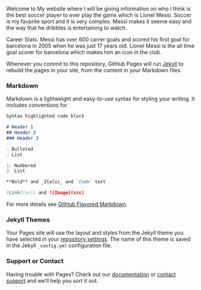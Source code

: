 Welcome to My website where I will be giving information on who I think is the best soccer player to ever play the game which is Lionel Messi. Soccer is my favprite sport and it is very complex. Messi makes it seeme easy and the way that he dribbles is entertaining to watch. 

Career Stats.
Messi has over 600 carrer goals and scored his first goal for barcelona in 2005 when he was just 17 years old. Lionel Messi is the all time goal scorer for barcelona which makes him an icon in the club.

Whenever you commit to this repository, GitHub Pages will run [Jekyll](https://jekyllrb.com/) to rebuild the pages in your site, from the content in your Markdown files.

### Markdown

Markdown is a lightweight and easy-to-use syntax for styling your writing. It includes conventions for

```markdown
Syntax highlighted code block

# Header 1
## Header 2
### Header 3

- Bulleted
- List

1. Numbered
2. List

**Bold** and _Italic_ and `Code` text

[Link](url) and ![Image](src)
```

For more details see [GitHub Flavored Markdown](https://guides.github.com/features/mastering-markdown/).

### Jekyll Themes

Your Pages site will use the layout and styles from the Jekyll theme you have selected in your [repository settings](https://github.com/bryanolivan/The-Best-Player-/settings). The name of this theme is saved in the Jekyll `_config.yml` configuration file.

### Support or Contact

Having trouble with Pages? Check out our [documentation](https://docs.github.com/categories/github-pages-basics/) or [contact support](https://github.com/contact) and we’ll help you sort it out.
